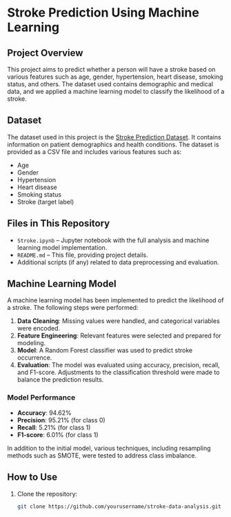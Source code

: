 # Stroke Prediction Using Machine Learning

## Project Overview
This project aims to predict whether a person will have a stroke based on various features such as age, gender, hypertension, heart disease, smoking status, and others. The dataset used contains demographic and medical data, and we applied a machine learning model to classify the likelihood of a stroke.

## Dataset
The dataset used in this project is the [Stroke Prediction Dataset](https://www.kaggle.com/datasets/your-dataset-link). It contains information on patient demographics and health conditions. The dataset is provided as a CSV file and includes various features such as:
- Age
- Gender
- Hypertension
- Heart disease
- Smoking status
- Stroke (target label)

## Files in This Repository
- `Stroke.ipynb` – Jupyter notebook with the full analysis and machine learning model implementation.
- `README.md` – This file, providing project details.
- Additional scripts (if any) related to data preprocessing and evaluation.

## Machine Learning Model
A machine learning model has been implemented to predict the likelihood of a stroke. The following steps were performed:
1. **Data Cleaning**: Missing values were handled, and categorical variables were encoded.
2. **Feature Engineering**: Relevant features were selected and prepared for modeling.
3. **Model**: A Random Forest classifier was used to predict stroke occurrence.
4. **Evaluation**: The model was evaluated using accuracy, precision, recall, and F1-score. Adjustments to the classification threshold were made to balance the prediction results.

### Model Performance
- **Accuracy**: 94.62%
- **Precision**: 95.21% (for class 0)
- **Recall**: 5.21% (for class 1)
- **F1-score**: 6.01% (for class 1)

In addition to the initial model, various techniques, including resampling methods such as SMOTE, were tested to address class imbalance.

## How to Use
1. Clone the repository:
   ```bash
   git clone https://github.com/yourusername/stroke-data-analysis.git
